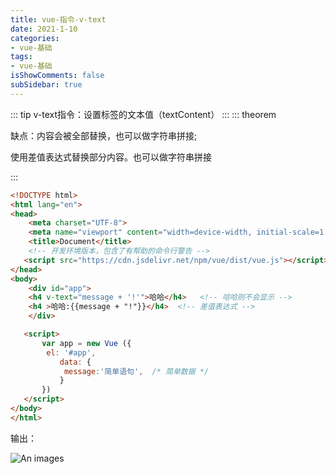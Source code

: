 ```yaml
---
title: vue-指令-v-text
date: 2021-1-10
categories:
- vue-基础
tags:
- vue-基础
isShowComments: false
subSidebar: true
---
```

::: tip v-text指令：设置标签的文本值（textContent）
:::
:::  theorem 

  缺点：内容会被全部替换，也可以做字符串拼接;
 <!-- {{message}} -->使用差值表达式替换部分内容。也可以做字符串拼接

:::


```html
<!DOCTYPE html>
<html lang="en">
<head>
    <meta charset="UTF-8">
    <meta name="viewport" content="width=device-width, initial-scale=1.0">
    <title>Document</title>
    <!-- 开发环境版本，包含了有帮助的命令行警告 -->
   <script src="https://cdn.jsdelivr.net/npm/vue/dist/vue.js"></script>
</head>
<body>
    <div id="app">
    <h4 v-text="message + '!'">哈哈</h4>   <!-- 哈哈则不会显示 -->
    <h4 >哈哈:{{message + "!"}}</h4>  <!-- 差值表达式 -->
    </div>

   <script>
       var app = new Vue ({
        el: '#app',
           data: {
            message:'简单语句',  /* 简单数据 */
           }
       })
   </script>
</body>
</html>
```

输出：

![An images](/images/30.png) 